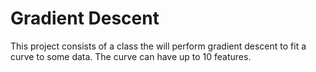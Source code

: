 # Gradient Descent

This project consists of a class the will perform gradient descent to fit a curve to some data. The curve can have up to 10 features.

